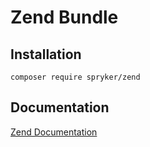 # Zend Bundle

## Installation

```
composer require spryker/zend
```

## Documentation

[Zend Documentation](http://spryker.github.io/core/bundles/zend)
